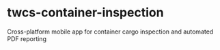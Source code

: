# twcs-container-inspection
Cross-platform mobile app for container cargo inspection and automated PDF reporting
